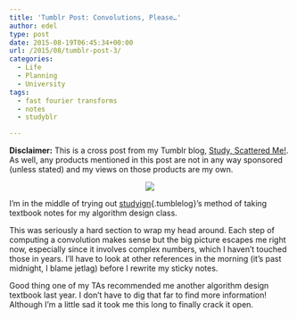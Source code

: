 ```yaml
---
title: 'Tumblr Post: Convolutions, Please…'
author: edel
type: post
date: 2015-08-19T06:45:34+00:00
url: /2015/08/tumblr-post-3/
categories:
  - Life
  - Planning
  - University
tags:
  - fast fourier transforms
  - notes
  - studyblr

---
```

**Disclaimer:** This is a cross post from my Tumblr blog, [Study, Scattered Me!][1]. As well, any products mentioned in this post are not in any way sponsored (unless stated) and my views on those products are my own.

<center>
  <img src="http://ift.tt/1Jq5r4U" />
</center>

I’m in the middle of trying out [studyign][2]{.tumblelog}’s method of taking textbook notes for my algorithm design class.

This was seriously a hard section to wrap my head around. Each step of computing a convolution makes sense but the big picture escapes me right now, especially since it involves complex numbers, which I haven’t touched those in years. I’ll have to look at other references in the morning (it’s past midnight, I blame jetlag) before I rewrite my sticky notes.

Good thing one of my TAs recommended me another algorithm design textbook last year. I don’t have to dig that far to find more information! Although I’m a little sad it took me this long to finally crack it open.

<ol class="footnote">
</ol>

 [1]: http://ift.tt/1WuOkm4
 [2]: http://ift.tt/1dSwibY